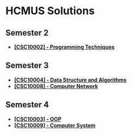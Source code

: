 # HCMUS Solutions

## Semester 2

- [**[CSC10002] - Programming Techniques**](programming-techniques/)

## Semester 3

- [**[CSC10004] - Data Structure and Algorithms**](dsa/)
- [**[CSC10008] - Computer Network**](computer-network/)

## Semester 4

- [**[CSC10003] - OOP**](oop/)
- [**[CSC10009] - Computer System**](computer-system/)
